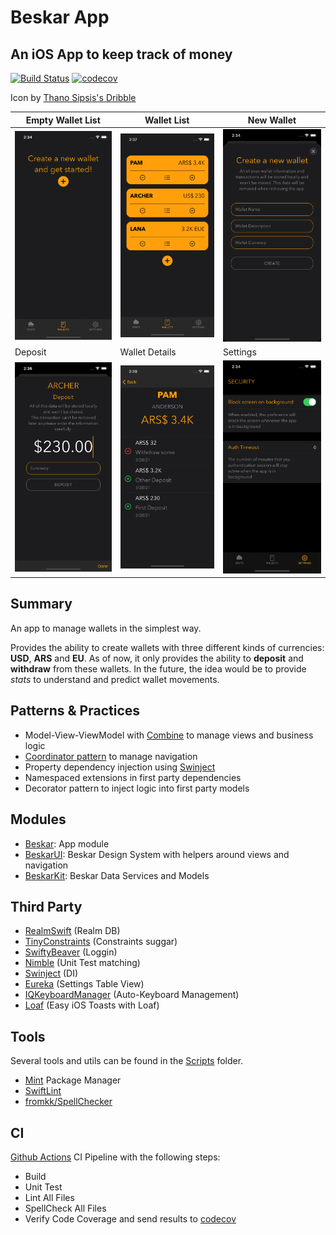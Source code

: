 # Beskar App

## An iOS App to keep track of money

[![Build Status](https://img.shields.io/endpoint.svg?url=https%3A%2F%2Factions-badge.atrox.dev%2Frusito-23%2FBeskarApp%2Fbadge%3Fref%3Dmain&style=flat)](https://actions-badge.atrox.dev/rusito-23/BeskarApp/goto?ref=main) [![codecov](https://codecov.io/gh/rusito-23/BeskarApp/branch/main/graph/badge.svg?token=GSEASKRL9V)](https://codecov.io/gh/rusito-23/BeskarApp)

Icon by [Thano Sipsis's Dribble](https://dribbble.com/Thano9)

| Empty Wallet List | Wallet List | New Wallet |
| --- | --- | --- |
| ![wallet_list_empty](Demos/wallet_list_empty.png) | ![wallet_list](Demos/wallet_list.png) | ![new_wallet](Demos/new_wallet.png) |
| Deposit | Wallet Details | Settings |
| ![deposit](Demos/deposit.png) | ![wallet_details](Demos/wallet_details.png) | ![settings](Demos/settings.png) |

## Summary

An app to manage wallets in the simplest way.

Provides the ability to create wallets with three different kinds of currencies: **USD**, **ARS** and **EU**.
As of now, it only provides the ability to **deposit** and **withdraw** from these wallets.
In the future, the idea would be to provide *stats* to understand and predict wallet movements.


## Patterns & Practices

- Model-View-ViewModel with [Combine](https://developer.apple.com/documentation/combine) to manage views and business logic
- [Coordinator pattern](https://www.raywenderlich.com/books/design-patterns-by-tutorials/v3.0/chapters/23-coordinator-pattern) to manage navigation
- Property dependency injection using [Swinject](https://github.com/Swinject/Swinject)
- Namespaced extensions in first party dependencies
- Decorator pattern to inject logic into first party models

## Modules

- [Beskar](./Beskar): App module
- [BeskarUI](./BeskarUI): Beskar Design System with helpers around views and navigation
- [BeskarKit](./BeskarKit): Beskar Data Services and Models

## Third Party

- [RealmSwift](https://github.com/realm/realm-cocoa) (Realm DB)
- [TinyConstraints](https://github.com/roberthein/TinyConstraints) (Constraints suggar)
- [SwiftyBeaver](https://github.com/SwiftyBeaver/SwiftyBeaver) (Loggin)
- [Nimble](https://github.com/Quick/Nimble) (Unit Test matching)
- [Swinject](https://github.com/Swinject/Swinject) (DI)
- [Eureka](https://github.com/xmartlabs/Eureka) (Settings Table View)
- [IQKeyboardManager](https://github.com/hackiftekhar/IQKeyboardManager) (Auto-Keyboard Management)
- [Loaf](https://github.com/schmidyy/Loaf) (Easy iOS Toasts with Loaf)

## Tools

Several tools and utils can be found in the [Scripts](./Scripts) folder.

- [Mint](https://github.com/yonaskolb/Mint) Package Manager
- [SwiftLint](https://github.com/realm/SwiftLint)
- [fromkk/SpellChecker](https://github.com/fromkk/SpellChecker)

## CI

[Github Actions](https://docs.github.com/en/actions) CI Pipeline with the following steps:

- Build
- Unit Test
- Lint All Files
- SpellCheck All Files
- Verify Code Coverage and send results to [codecov](https://codecov.io/gh/rusito-23/BeskarApp)
